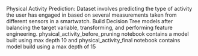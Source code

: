 Physical Activity Prediction:
   Dataset involves predicting the type of activity the user has engaged in based on several measurements taken from different sensors in a smartwatch.
   Build Decision Tree models after balancing the target variable, transforming, and performing feature engineering. physical_activity_before_pruning notebook contains a model built using max depth 10
   and physical_activity_final notebook contains model build using a max depth of 15
